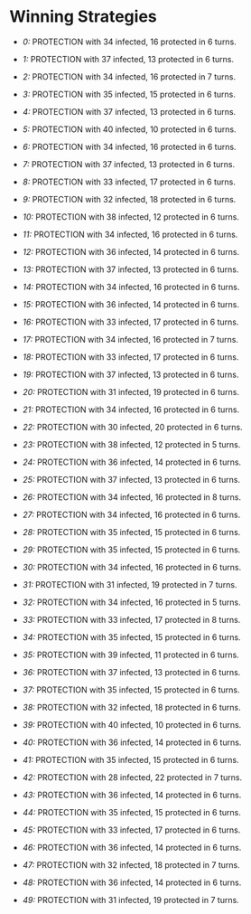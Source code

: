 # Winning Strategies

* _0:_ PROTECTION with 34 infected, 16 protected in 6 turns.


* _1:_ PROTECTION with 37 infected, 13 protected in 6 turns.


* _2:_ PROTECTION with 34 infected, 16 protected in 7 turns.


* _3:_ PROTECTION with 35 infected, 15 protected in 6 turns.


* _4:_ PROTECTION with 37 infected, 13 protected in 6 turns.


* _5:_ PROTECTION with 40 infected, 10 protected in 6 turns.


* _6:_ PROTECTION with 34 infected, 16 protected in 6 turns.


* _7:_ PROTECTION with 37 infected, 13 protected in 6 turns.


* _8:_ PROTECTION with 33 infected, 17 protected in 6 turns.


* _9:_ PROTECTION with 32 infected, 18 protected in 6 turns.


* _10:_ PROTECTION with 38 infected, 12 protected in 6 turns.


* _11:_ PROTECTION with 34 infected, 16 protected in 6 turns.


* _12:_ PROTECTION with 36 infected, 14 protected in 6 turns.


* _13:_ PROTECTION with 37 infected, 13 protected in 6 turns.


* _14:_ PROTECTION with 34 infected, 16 protected in 6 turns.


* _15:_ PROTECTION with 36 infected, 14 protected in 6 turns.


* _16:_ PROTECTION with 33 infected, 17 protected in 6 turns.


* _17:_ PROTECTION with 34 infected, 16 protected in 7 turns.


* _18:_ PROTECTION with 33 infected, 17 protected in 6 turns.


* _19:_ PROTECTION with 37 infected, 13 protected in 6 turns.


* _20:_ PROTECTION with 31 infected, 19 protected in 6 turns.


* _21:_ PROTECTION with 34 infected, 16 protected in 6 turns.


* _22:_ PROTECTION with 30 infected, 20 protected in 6 turns.


* _23:_ PROTECTION with 38 infected, 12 protected in 5 turns.


* _24:_ PROTECTION with 36 infected, 14 protected in 6 turns.


* _25:_ PROTECTION with 37 infected, 13 protected in 6 turns.


* _26:_ PROTECTION with 34 infected, 16 protected in 8 turns.


* _27:_ PROTECTION with 34 infected, 16 protected in 6 turns.


* _28:_ PROTECTION with 35 infected, 15 protected in 6 turns.


* _29:_ PROTECTION with 35 infected, 15 protected in 6 turns.


* _30:_ PROTECTION with 34 infected, 16 protected in 6 turns.


* _31:_ PROTECTION with 31 infected, 19 protected in 7 turns.


* _32:_ PROTECTION with 34 infected, 16 protected in 5 turns.


* _33:_ PROTECTION with 33 infected, 17 protected in 8 turns.


* _34:_ PROTECTION with 35 infected, 15 protected in 6 turns.


* _35:_ PROTECTION with 39 infected, 11 protected in 6 turns.


* _36:_ PROTECTION with 37 infected, 13 protected in 6 turns.


* _37:_ PROTECTION with 35 infected, 15 protected in 6 turns.


* _38:_ PROTECTION with 32 infected, 18 protected in 6 turns.


* _39:_ PROTECTION with 40 infected, 10 protected in 6 turns.


* _40:_ PROTECTION with 36 infected, 14 protected in 6 turns.


* _41:_ PROTECTION with 35 infected, 15 protected in 6 turns.


* _42:_ PROTECTION with 28 infected, 22 protected in 7 turns.


* _43:_ PROTECTION with 36 infected, 14 protected in 6 turns.


* _44:_ PROTECTION with 35 infected, 15 protected in 6 turns.


* _45:_ PROTECTION with 33 infected, 17 protected in 6 turns.


* _46:_ PROTECTION with 36 infected, 14 protected in 6 turns.


* _47:_ PROTECTION with 32 infected, 18 protected in 7 turns.


* _48:_ PROTECTION with 36 infected, 14 protected in 6 turns.


* _49:_ PROTECTION with 31 infected, 19 protected in 7 turns.


